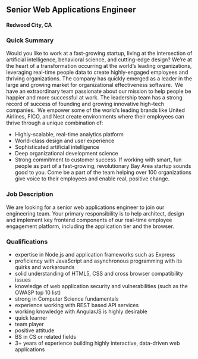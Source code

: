 ## Senior Web Applications Engineer 
#### Redwood City, CA

### Quick Summary
Would you like to work at a fast-growing startup, living at the intersection of artificial intelligence, behavioral science, and cutting-edge design? We’re at the heart of a transformation occurring at the world’s leading organizations, leveraging real-time people data to create highly-engaged employees and thriving organizations. The company has quickly emerged as a leader in the large and growing market for organizational effectiveness software. 
We have an extraordinary team passionate about our mission to help people be happier and more successful at work. The leadership team has a strong record of success of founding and growing innovative high-tech companies. 
We empower some of the world’s leading brands like United Airlines, FICO, and Nest create environments where their employees can thrive through a unique combination of:
+ Highly-scalable, real-time analytics platform
+ World-class design and user experience
+ Sophisticated artificial intelligence
+ Deep organizational development science
+  Strong commitment to customer success 
If working with smart, fun people as part of a fast-growing, revolutionary Bay Area startup sounds good to you. Come be a part of the team helping over 100 organizations give voice to their employees and enable real, positive change.

### Job Description
We are looking for a senior web applications engineer to join our engineering team. Your primary responsibility is to help architect, design and implement key frontend components of our real-time employee engagement platform, including the application tier and the browser.

### Qualifications
+ expertise in Node.js and application frameworks such as Express
+ proficiency with JavaScript and asynchronous programming with its quirks and workarounds
+ solid understanding of HTML5, CSS and cross browser compatibility issues
+ knowledge of web application security and vulnerabilities (such as the OWASP top 10 list)
+ strong in Computer Science fundamentals
+ experience working with REST based API services
+ working knowledge with AngularJS is highly desirable
+ quick learner
+ team player
+ positive attitude
+ BS in CS or related fields
+ 3+ years of experience building highly interactive, data-driven web applications
